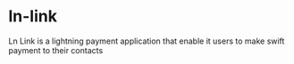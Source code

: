 # ln-link
Ln Link is a lightning payment application that enable it users to make swift payment to their contacts
